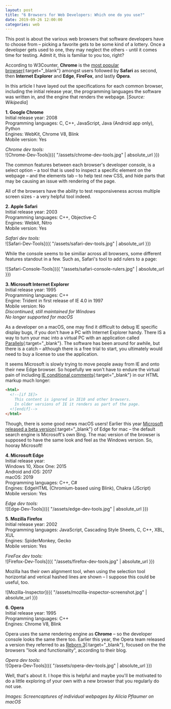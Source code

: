 ```yaml
---
layout: post
title: "6 Browsers for Web Developers: Which one do you use?"
date: 2019-09-26 12:00:00
categories: web
---
```


This post is about the various web browsers that software developers have to choose from – picking a favorite gets to be some kind of a lottery. Once a developer gets used to one, they may neglect the others - until it comes time for testing. Admit it, this is familiar to you too, right?

According to W3Counter, **Chrome** is the [most popular browser](https://www.w3counter.com/globalstats.php){:target="_blank"} amongst users followed by **Safari** as second, then **Internet Explorer** and **Edge**, **FireFox**, and lastly **Opera**.

In this article I have layed out the specifications for each common browser, including the initial release year, the programming languages the software was written in, and the engine that renders the webpage. [*Source: Wikipedia*]

**1. Google Chrome**<br>
  Initial release year: 2008<br>
  Programming languages: C, C++, JavaScript, Java (Android app only), Python<br>
  Engines: WebKit, Chrome V8, Blink<br>
  Mobile version: Yes

*Chrome dev tools:*<br>
![Chrome-Dev-Tools]({{ "/assets/chrome-dev-tools.jpg" | absolute_url }})

The common features between each browser's developer console, is a select option – a tool that is used to inspect a specific element on the webpage – and the elements tab – to help test new CSS, and hide parts that may be causing an issue with rendering of the page.

All of the browsers have the ability to test responsiveness across multiple screen sizes - a very helpful tool indeed.

**2. Apple Safari**<br>
  Initial release year: 2003<br>
  Programming languages: C++, Objective-C<br>
  Engines: Webkit, Nitro<br>
  Mobile version: Yes

*Safari dev tools:*<br>
![Safari-Dev-Tools]({{ "/assets/safari-dev-tools.jpg" | absolute_url }})

While the console seems to be similiar across all browsers, some different features standout in a few. Such as, Safari's tool to add rulers to a page:

![Safari-Console-Tools]({{ "/assets/safari-console-rulers.jpg" | absolute_url }})

**3. Microsoft Internet Explorer**<br>
  Initial release year: 1995<br>
  Programming languages: C++<br>
  Engine: Trident in first release of IE 4.0 in 1997<br>
  Mobile version: No<br>
  *Discontinued, still maintained for Windows*<br>
  *No longer supported for macOS*<br>

As a developer on a macOS, one may find it difficult to debug IE specific display bugs, if you don't have a PC with Internet Explorer handy. There IS a way to turn your mac into a virtual PC with an application called [Parallels](https://www.parallels.com/landingpage/pd/general/){:target="_blank"}. The software has been around for awhile, but there is a catch – although there is a free trial to start, you ultimately would need to buy a license to use the application.

It seems Microsoft is slowly trying to move people away from IE and onto their new Edge browser. So hopefully we won't have to endure the virtual pain of including [IE conditional comments](https://docs.microsoft.com/en-us/previous-versions/windows/internet-explorer/ie-developer/compatibility/hh801214(v=vs.85)){:target="_blank"} in our HTML markup much longer:
```html
<html>
  <!--[if IE]>
    This content is ignored in IE10 and other browsers.
    In older versions of IE it renders as part of the page.
  <![endif]-->
</html>
```

Though, there is some good news macOS users! Earlier this year [Microsoft released a beta version](https://blogs.windows.com/msedgedev/2019/05/20/microsoft-edge-macos-canary-preview/){:target="_blank"} of Edge for mac – the default search engine is Microsoft's own Bing. The mac version of the browser is supposed to have the same look and feel as the Windows version. So, hooray Microsoft!

**4. Microsoft Edge**<br>
  Initial release year:<br>
    Windows 10, Xbox One: 2015<br>
    Android and iOS: 2017<br>
    macOS: 2019<br>
  Programming languages: C++, C#<br>
  Engines: EdgeHTML (Chromium-based using Blink), Chakra (JScript)<br>
  Mobile version: Yes

*Edge dev tools:*<br>
![Edge-Dev-Tools]({{ "/assets/edge-dev-tools.jpg" | absolute_url }})

**5. Mozilla Firefox**<br>
  Initial release year: 2002<br>
  Programming languages: JavaScript, Cascading Style Sheets, C, C++, XBL, XUL<br>
  Engines: SpiderMonkey, Gecko<br>
  Mobile version: Yes

*FireFox dev tools:*<br>
![Firefox-Dev-Tools]({{ "/assets/firefox-dev-tools.jpg" | absolute_url }})

Mozilla has their own alignment tool, when using the selection tool horizontal and verical hashed lines are shown – I suppose this could be useful, too.

![Mozilla-Inspector]({{ "/assets/mozilla-inspector-screenshot.jpg" | absolute_url }})

**6. Opera**<br>
  Initial release year: 1995<br>
  Programming languages: C++<br>
  Engines: Chrome V8, Blink<br>

Opera uses the same rendering engine as **Chrome** – so the developer console looks the same there too. Earlier this year, the Opera team released a version they referred to as [Reborn 3](https://blogs.opera.com/desktop/2019/02/opera-r-3-developer){:target="_blank"}, focused on the the browsers "look and functionality", according to their blog.

*Opera dev tools:*<br>
![Opera-Dev-Tools]({{ "/assets/opera-dev-tools.jpg" | absolute_url }})

Well, that's about it. I hope this is helpful and maybe you'll be motivated to do a little exploring of your own with a new browser that you regularly do not use.

*Images: Screencaptures of individual webpages by Alicia Pflaumer on macOS*